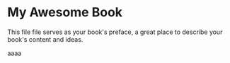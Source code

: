 # My Awesome Book

This file file serves as your book's preface, a great place to describe your book's content and ideas.



aaaa


